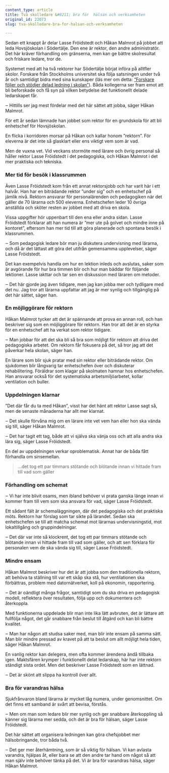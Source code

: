 ```yaml
---
content_type: article
title: Två skolledare &#8211; bra för  hälsan och verksamheten
original_id: 22073
slug: tva-skolledare-bra-for-halsan-och-verksamheten

---
```


Sedan ett knappt år delar Lasse Fröidstedt och Håkan Malmrot på jobbet att leda Hovsjöskolan i Södertälje. Den ene är rektor, den andre administratör. Det här kräver förhandling om gränserna, men kan ge bättre skolresultat och friskare ledare, tror de.

Systemet med att ha två rektorer har Södertälje börjat införa på alltfler skolor. Forskare från Stockholms universitet ska följa satsningen under två år och samtidigt bidra med sina kunskaper (läs mer om detta: [“Forskare följer och stödjer delad ledning i skolan”](https://www.suntarbetsliv.se/forskning/ledarskap-och-organisation/forskare-foljer-och-stodjer-delad-ledning-i-skolan/)). Båda kollegerna ser fram emot att bli beforskade och få syn på vilken betydelse det funktionellt delade ledarskapet får.

‒ Hittills ser jag mest fördelar med det här sättet att jobba, säger Håkan Malmrot.

För ett år sedan lämnade han jobbet som rektor för en grundskola för att bli enhetschef för Hovsjöskolan.

En flicka i korridoren morsar på Håkan och kallar honom ”rektorn”. För eleverna är det inte så glasklart eller ens viktigt vem som är vad.

Men de vuxna vet. Vid veckans stormöte med lärare och övrig personal så håller rektor Lasse Fröidstedt i det pedagogiska, och Håkan Malmrot i det mer praktiska och tekniska.

### Mer tid för besök i klassrummen

Även Lasse Fröidstedt kom från ett annat rektorsjobb och har varit här i ett halvår. Han har en biträdande rektor ”under sig” och en enhetschef på jämlik nivå. Rektorn ansvarar för personalärenden och pedagogiken när det gäller de 70 lärarna och 500 eleverna. Enhetschefen leder 10 övriga anställda och sköter resten av jobbet med att driva en skola.

Vissa uppgifter hör uppenbart till den ena eller andra sidan. Lasse Fröidstedt förklarar att han numera är ”mer ute på golvet och mindre inne på kontoret”, eftersom han mer tid till att göra planerade och spontana besök i klassrummen.

‒ Som pedagogisk ledare bör man ju diskutera undervisning med lärarna, och då är det lättast att göra det utifrån gemensamma upplevelser, säger Lasse Fröidstedt.

Det kan exempelvis handla om hur en lektion inleds och avslutas, saker som är avgörande för hur bra timmen blir och hur man bäddar för följande lektioner. Lasse iakttar och tar sen en diskussion med läraren om metoder.

‒ Det här gjorde jag även tidigare, men jag kan jobba mer och tydligare med det nu. Jag tror att lärarna uppfattar att jag är mer synlig och tillgänglig på det här sättet, säger han.

### En möjliggörare för rektorn

Håkan Malmrot tycker att det är spännande att prova en annan roll, och han beskriver sig som en möjliggörare för rektorn. Han tror att det är en styrka för en enhetschef att ha verkat som rektor tidigare.

‒ Man jobbar för att det ska bli så bra som möjligt för rektorn att driva det pedagogiska arbetet. Om rektorn får fokusera på det, så tror jag att det påverkar hela skolan, säger han.

En lärare som blir sjuk pratar med sin rektor eller biträdande rektor. Om sjukdomen blir långvarig tar enhetschefen över och diskuterar rehabilitering. Föräldrar som klagar på skolmaten hamnar hos enhetschefen. Han ansvarar också för det systematiska arbetsmiljöarbetet, kollar ventilation och buller.

### Uppdelningen klarnar

”Det där får du ta med Håkan”, visst har det hänt att rektor Lasse sagt så, men de senaste månaderna har allt mer klarnat.

‒ Det skulle förvåna mig om en lärare inte vet vem han eller hon ska vända sig till, säger Håkan Malmrot.

‒ Det har tagit ett tag, både att vi själva ska vänja oss och att alla andra ska lära sig, säger Lasse Fröidstedt.

En del av uppdelningen verkar oproblematisk. Annat har de båda fått förhandla om sinsemellan.

> …det tog ett par timmars stötande och blötande innan vi hittade fram till vad som gäller

### Förhandling om schemat

‒ Vi har inte blivit osams, men ibland behöver vi prata ganska länge innan vi kommer fram till vem som ska ansvara för vad, säger Lasse Fröidstedt.

Ett sådant fält är schemaläggningen, där det pedagogiska och det praktiska möts. Rektorn har förslag som tar sikte på lärandet. Sedan ska enhetschefen se till att matcha schemat mot lärarnas undervisningstid, mot lokaltillgång och gruppindelningar.

‒ Det där var inte så klockrent, det tog ett par timmars stötande och blötande innan vi hittade fram till vad som gäller, och att sen förklara för personalen vem de ska vända sig till, säger Lasse Fröidstedt.

### Mindre ensam

Håkan Malmrot beskriver hur det är att jobba som den traditionella rektorn, att behöva ta ställning till var ett skåp ska stå, hur ventilationen ska förbättras, problem med datornätverket, koll på ekonomin, rapportering.

‒ Det är oändligt många frågor, samtidigt som du ska driva en pedagogisk modell, reflektera över resultaten, följa upp och dokumentera och återkoppla.

Med funktionerna uppdelade blir man inte lika lätt avbruten, det är lättare att fullfölja något, det går snabbare från beslut till åtgärd och kan bli bättre kvalitet.

‒ Man har någon att studsa saker med, man blir inte ensam på samma sätt. Man blir mindre pressad av kravet på att ta beslut om allt möjligt hela tiden, säger Håkan Malmrot.

En vanlig rektor kan delegera, men ofta kommer ärendena ändå tillbaka igen. Maktsfären krymper i funktionellt delat ledarskap, här har inte rektorn ständigt sista ordet. Men det beskriver Lasse Fröidstedt som en lättnad.

‒ Det är skönt att slippa ha kontroll över allt.

### Bra för varandras hälsa

Sjukfrånvaron bland lärarna är mycket låg numera, under genomsnittet. Om det finns ett samband är svårt att bevisa, förstås.

‒ Men om man som ledare blir mer synlig och ger snabbare återkoppling så känner sig lärarna mer sedda, och det är bra för hälsan, säger Lasse Fröidstedt.

Det här sättet att organisera ledningen kan göra chefsjobbet mer hälsobringande, tror båda två.

‒ Det ger mer återhämtning, som är så viktig för hälsan. Vi kan avlasta varandra, hjälpas åt, eller bara se att den andre tar hand om något så att man själv inte behöver tänka på det. Vi är bra för varandras hälsa, säger Håkan Malmrot.

